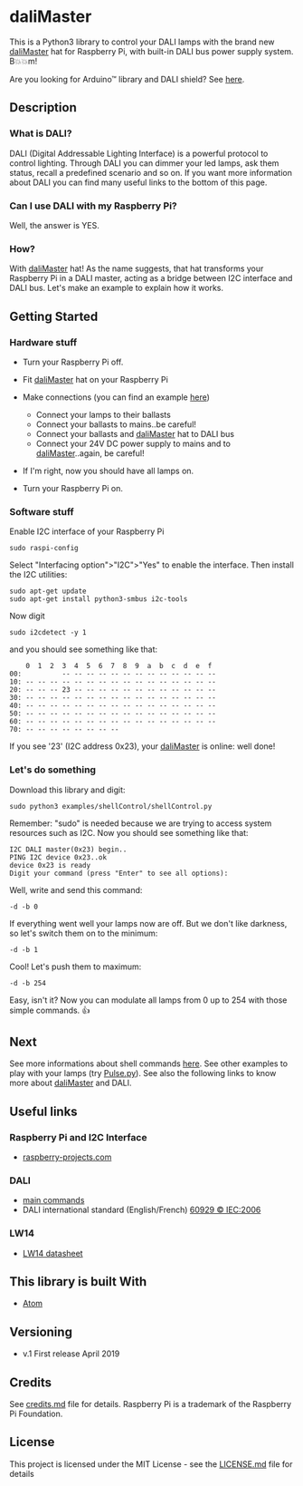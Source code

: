 # daliMaster

This is a Python3 library to control your DALI lamps with the brand new [daliMaster](https://www.ebay.it/itm/DALI-Master-hat-for-Raspberry-pi/254220148656?hash=item3b30b39fb0:g:LmwAAOSwNZxczZC9) hat for Raspberry Pi, with built-in DALI bus power supply system. B:boom::boom:m!

Are you looking for Arduino™ library and DALI shield? See [here](https://github.com/davideloba/daliMaster).

## Description

### What is DALI?

DALI (Digital Addressable Lighting Interface) is a powerful protocol to control lighting. Through DALI you can dimmer your led lamps, ask them status, recall a predefined scenario and so on. If you want more information about DALI you can find many useful links to the bottom of this page.

### Can I use DALI with my Raspberry Pi?

Well, the answer is YES.

### How?

With [daliMaster](https://www.ebay.it/itm/DALI-Master-hat-for-Raspberry-pi/254220148656?hash=item3b30b39fb0:g:LmwAAOSwNZxczZC9) hat! As the name suggests, that hat transforms your Raspberry Pi in a DALI master, acting as a bridge between I2C interface and DALI bus. Let's make an example to explain how it works.

## Getting Started

### Hardware stuff

* Turn your Raspberry Pi off.

* Fit [daliMaster](https://www.ebay.it/itm/DALI-Master-hat-for-Raspberry-pi/254220148656?hash=item3b30b39fb0:g:LmwAAOSwNZxczZC9) hat on your Raspberry Pi

* Make connections (you can find an example [here](https://www.ebay.it/itm/DALI-Master-hat-for-Raspberry-pi/254220148656?hash=item3b30b39fb0:g:LmwAAOSwNZxczZC9))
  * Connect your lamps to their ballasts
  * Connect your ballasts to mains..be careful!
  * Connect your ballasts and [daliMaster](https://www.ebay.it/itm/DALI-Master-hat-for-Raspberry-pi/254220148656?hash=item3b30b39fb0:g:LmwAAOSwNZxczZC9) hat to DALI bus
  * Connect your 24V DC power supply to mains and to [daliMaster](https://www.ebay.it/itm/DALI-Master-hat-for-Raspberry-pi/254220148656?hash=item3b30b39fb0:g:LmwAAOSwNZxczZC9)..again, be careful!

* If I'm right, now you should have all lamps on.

* Turn your Raspberry Pi on.

### Software stuff

Enable I2C interface of your Raspberry Pi
```
sudo raspi-config
```
Select "Interfacing option">"I2C">"Yes" to enable the interface.
Then install the I2C utilities:
```
sudo apt-get update
sudo apt-get install python3-smbus i2c-tools
```
Now digit
```
sudo i2cdetect -y 1
```
and you should see something like that:
```
    0  1  2  3  4  5  6  7  8  9  a  b  c  d  e  f
00:          -- -- -- -- -- -- -- -- -- -- -- -- --
10: -- -- -- -- -- -- -- -- -- -- -- -- -- -- -- --
20: -- -- -- 23 -- -- -- -- -- -- -- -- -- -- -- --
30: -- -- -- -- -- -- -- -- -- -- -- -- -- -- -- --
40: -- -- -- -- -- -- -- -- -- -- -- -- -- -- -- --
50: -- -- -- -- -- -- -- -- -- -- -- -- -- -- -- --
60: -- -- -- -- -- -- -- -- -- -- -- -- -- -- -- --
70: -- -- -- -- -- -- -- --
```
If you see '23' (I2C address 0x23), your [daliMaster](https://www.ebay.it/itm/DALI-Master-hat-for-Raspberry-pi/254220148656?hash=item3b30b39fb0:g:LmwAAOSwNZxczZC9) is online: well done!


### Let's do something

Download this library and digit:
```
sudo python3 examples/shellControl/shellControl.py
```
Remember: "sudo" is needed because we are trying to access system resources such as I2C. Now you should see something like that:
```
I2C DALI master(0x23) begin..
PING I2C device 0x23..ok
device 0x23 is ready
Digit your command (press "Enter" to see all options):
```
Well, write and send this command:
```
-d -b 0
```
If everything went well your lamps now are off. But we don't like darkness, so let's switch them on to the minimum:
```
-d -b 1
```
Cool! Let's push them to maximum:
```
-d -b 254
```
Easy, isn't it? Now you can modulate all lamps from 0 up to 254 with those simple commands. :thumbsup:

## Next

See more informations about shell commands [here](/examples/shellControl/README.MD). See other examples to play with your lamps (try [Pulse.py](/examples/pulse)). See also the following links to know more about [daliMaster](https://www.ebay.it/itm/DALI-Master-hat-for-Raspberry-pi/254220148656?hash=item3b30b39fb0:g:LmwAAOSwNZxczZC9) and DALI.

## Useful links

### Raspberry Pi  and I2C Interface
* [raspberry-projects.com](https://raspberry-projects.com/pi/programming-in-python/i2c-programming-in-python/using-the-i2c-interface-2)

### DALI
* [main commands](https://www.acmesystems.it/www_raspberry/openhab_dali/dali_commands.pdf)
* DALI international standard (English/French) [60929 © IEC:2006](http://jnhb.fszjzx.com/upload/biaozhun/pdf/IEC60929Y2006.PDF)

### LW14
* [LW14 datasheet](https://www.codemercs.com/downloads/ledwarrior/LW14_Datasheet.pdf)

## This library is built With

* [Atom](https://atom.io/)

## Versioning

* v.1 First release April 2019

## Credits

See [credits.md](credits.md) file for details.
Raspberry Pi is a trademark of the Raspberry Pi Foundation.

## License

This project is licensed under the MIT License - see the [LICENSE.md](LICENSE.md) file for details
